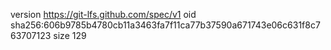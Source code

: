 version https://git-lfs.github.com/spec/v1
oid sha256:606b9785b4780cb11a3463fa7f11ca77b37590a671743e06c631f8c763707123
size 129
